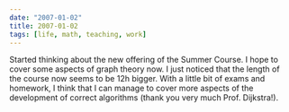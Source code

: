 ```yaml
---
date: "2007-01-02"
title: 2007-01-02
tags: [life, math, teaching, work]
---
```

Started thinking about the new offering of the Summer Course. I
hope to cover some aspects of graph theory now. I just noticed that
the length of the course now seems to be 12h bigger. With a little
bit of exams and homework, I think that I can manage to cover more
aspects of the development of correct algorithms (thank you very
much Prof. Dijkstra!).



